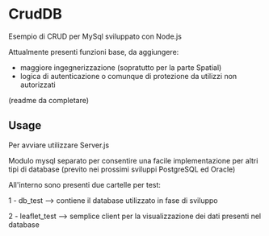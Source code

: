

# CrudDB
Esempio di CRUD per MySql sviluppato con Node.js

Attualmente presenti funzioni base, da aggiungere:
- maggiore ingegnerizzazione (sopratutto per la parte Spatial)
- logica di autenticazione o comunque di protezione da utilizzi non autorizzati

(readme da completare)


## Usage
Per avviare utilizzare Server.js

Modulo mysql separato per consentire una facile implementazione per altri tipi di database
(previto nei prossimi sviluppi PostgreSQL ed Oracle)


All'interno sono presenti due cartelle per test:

1 - db_test --> contiene il database utilizzato in fase di sviluppo

2 - leaflet_test --> semplice client per la visualizzazione dei dati presenti nel database

